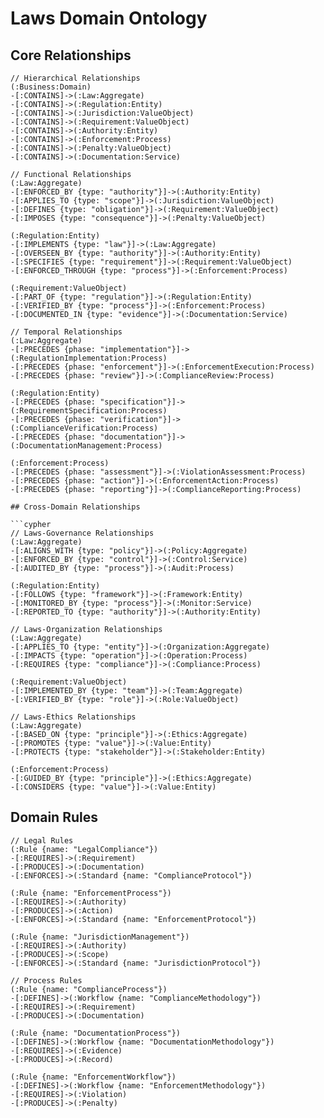 # Laws Domain Ontology

## Core Relationships

```cypher
// Hierarchical Relationships
(:Business:Domain)
-[:CONTAINS]->(:Law:Aggregate)
-[:CONTAINS]->(:Regulation:Entity)
-[:CONTAINS]->(:Jurisdiction:ValueObject)
-[:CONTAINS]->(:Requirement:ValueObject)
-[:CONTAINS]->(:Authority:Entity)
-[:CONTAINS]->(:Enforcement:Process)
-[:CONTAINS]->(:Penalty:ValueObject)
-[:CONTAINS]->(:Documentation:Service)

// Functional Relationships
(:Law:Aggregate)
-[:ENFORCED_BY {type: "authority"}]->(:Authority:Entity)
-[:APPLIES_TO {type: "scope"}]->(:Jurisdiction:ValueObject)
-[:DEFINES {type: "obligation"}]->(:Requirement:ValueObject)
-[:IMPOSES {type: "consequence"}]->(:Penalty:ValueObject)

(:Regulation:Entity)
-[:IMPLEMENTS {type: "law"}]->(:Law:Aggregate)
-[:OVERSEEN_BY {type: "authority"}]->(:Authority:Entity)
-[:SPECIFIES {type: "requirement"}]->(:Requirement:ValueObject)
-[:ENFORCED_THROUGH {type: "process"}]->(:Enforcement:Process)

(:Requirement:ValueObject)
-[:PART_OF {type: "regulation"}]->(:Regulation:Entity)
-[:VERIFIED_BY {type: "process"}]->(:Enforcement:Process)
-[:DOCUMENTED_IN {type: "evidence"}]->(:Documentation:Service)

// Temporal Relationships
(:Law:Aggregate)
-[:PRECEDES {phase: "implementation"}]->(:RegulationImplementation:Process)
-[:PRECEDES {phase: "enforcement"}]->(:EnforcementExecution:Process)
-[:PRECEDES {phase: "review"}]->(:ComplianceReview:Process)

(:Regulation:Entity)
-[:PRECEDES {phase: "specification"}]->(:RequirementSpecification:Process)
-[:PRECEDES {phase: "verification"}]->(:ComplianceVerification:Process)
-[:PRECEDES {phase: "documentation"}]->(:DocumentationManagement:Process)

(:Enforcement:Process)
-[:PRECEDES {phase: "assessment"}]->(:ViolationAssessment:Process)
-[:PRECEDES {phase: "action"}]->(:EnforcementAction:Process)
-[:PRECEDES {phase: "reporting"}]->(:ComplianceReporting:Process)

## Cross-Domain Relationships

```cypher
// Laws-Governance Relationships
(:Law:Aggregate)
-[:ALIGNS_WITH {type: "policy"}]->(:Policy:Aggregate)
-[:ENFORCED_BY {type: "control"}]->(:Control:Service)
-[:AUDITED_BY {type: "process"}]->(:Audit:Process)

(:Regulation:Entity)
-[:FOLLOWS {type: "framework"}]->(:Framework:Entity)
-[:MONITORED_BY {type: "process"}]->(:Monitor:Service)
-[:REPORTED_TO {type: "authority"}]->(:Authority:Entity)

// Laws-Organization Relationships
(:Law:Aggregate)
-[:APPLIES_TO {type: "entity"}]->(:Organization:Aggregate)
-[:IMPACTS {type: "operation"}]->(:Operation:Process)
-[:REQUIRES {type: "compliance"}]->(:Compliance:Process)

(:Requirement:ValueObject)
-[:IMPLEMENTED_BY {type: "team"}]->(:Team:Aggregate)
-[:VERIFIED_BY {type: "role"}]->(:Role:ValueObject)

// Laws-Ethics Relationships
(:Law:Aggregate)
-[:BASED_ON {type: "principle"}]->(:Ethics:Aggregate)
-[:PROMOTES {type: "value"}]->(:Value:Entity)
-[:PROTECTS {type: "stakeholder"}]->(:Stakeholder:Entity)

(:Enforcement:Process)
-[:GUIDED_BY {type: "principle"}]->(:Ethics:Aggregate)
-[:CONSIDERS {type: "value"}]->(:Value:Entity)
```

## Domain Rules

```cypher
// Legal Rules
(:Rule {name: "LegalCompliance"})
-[:REQUIRES]->(:Requirement)
-[:PRODUCES]->(:Documentation)
-[:ENFORCES]->(:Standard {name: "ComplianceProtocol"})

(:Rule {name: "EnforcementProcess"})
-[:REQUIRES]->(:Authority)
-[:PRODUCES]->(:Action)
-[:ENFORCES]->(:Standard {name: "EnforcementProtocol"})

(:Rule {name: "JurisdictionManagement"})
-[:REQUIRES]->(:Authority)
-[:PRODUCES]->(:Scope)
-[:ENFORCES]->(:Standard {name: "JurisdictionProtocol"})

// Process Rules
(:Rule {name: "ComplianceProcess"})
-[:DEFINES]->(:Workflow {name: "ComplianceMethodology"})
-[:REQUIRES]->(:Requirement)
-[:PRODUCES]->(:Documentation)

(:Rule {name: "DocumentationProcess"})
-[:DEFINES]->(:Workflow {name: "DocumentationMethodology"})
-[:REQUIRES]->(:Evidence)
-[:PRODUCES]->(:Record)

(:Rule {name: "EnforcementWorkflow"})
-[:DEFINES]->(:Workflow {name: "EnforcementMethodology"})
-[:REQUIRES]->(:Violation)
-[:PRODUCES]->(:Penalty)
``` 